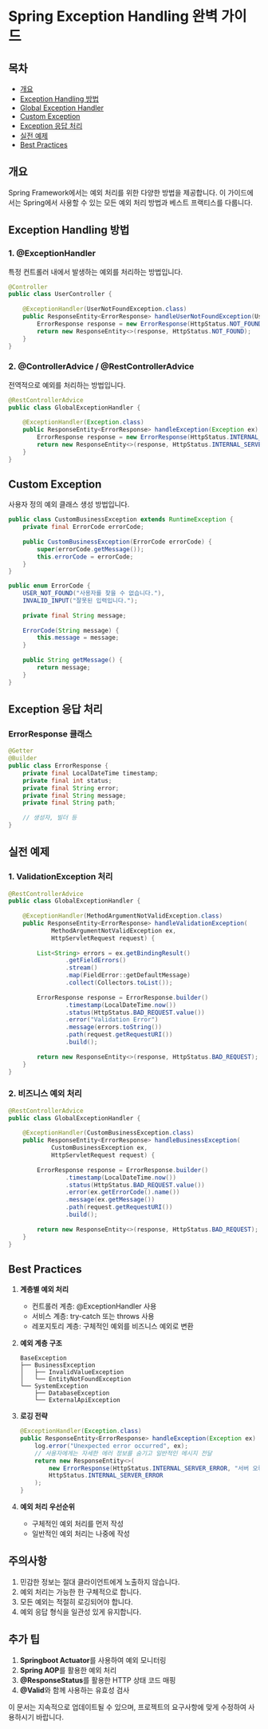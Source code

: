 # Spring Exception Handling 완벽 가이드

## 목차
- [개요](#개요)
- [Exception Handling 방법](#exception-handling-방법)
- [Global Exception Handler](#global-exception-handler)
- [Custom Exception](#custom-exception)
- [Exception 응답 처리](#exception-응답-처리)
- [실전 예제](#실전-예제)
- [Best Practices](#best-practices)

## 개요

Spring Framework에서는 예외 처리를 위한 다양한 방법을 제공합니다. 이 가이드에서는 Spring에서 사용할 수 있는 모든 예외 처리 방법과 베스트 프랙티스를 다룹니다.

## Exception Handling 방법

### 1. @ExceptionHandler

특정 컨트롤러 내에서 발생하는 예외를 처리하는 방법입니다.

```java
@Controller
public class UserController {
    
    @ExceptionHandler(UserNotFoundException.class)
    public ResponseEntity<ErrorResponse> handleUserNotFoundException(UserNotFoundException ex) {
        ErrorResponse response = new ErrorResponse(HttpStatus.NOT_FOUND, ex.getMessage());
        return new ResponseEntity<>(response, HttpStatus.NOT_FOUND);
    }
}
```

### 2. @ControllerAdvice / @RestControllerAdvice

전역적으로 예외를 처리하는 방법입니다.

```java
@RestControllerAdvice
public class GlobalExceptionHandler {
    
    @ExceptionHandler(Exception.class)
    public ResponseEntity<ErrorResponse> handleException(Exception ex) {
        ErrorResponse response = new ErrorResponse(HttpStatus.INTERNAL_SERVER_ERROR, ex.getMessage());
        return new ResponseEntity<>(response, HttpStatus.INTERNAL_SERVER_ERROR);
    }
}
```

## Custom Exception

사용자 정의 예외 클래스 생성 방법입니다.

```java
public class CustomBusinessException extends RuntimeException {
    private final ErrorCode errorCode;
    
    public CustomBusinessException(ErrorCode errorCode) {
        super(errorCode.getMessage());
        this.errorCode = errorCode;
    }
}

public enum ErrorCode {
    USER_NOT_FOUND("사용자를 찾을 수 없습니다."),
    INVALID_INPUT("잘못된 입력입니다.");
    
    private final String message;
    
    ErrorCode(String message) {
        this.message = message;
    }
    
    public String getMessage() {
        return message;
    }
}
```

## Exception 응답 처리

### ErrorResponse 클래스

```java
@Getter
@Builder
public class ErrorResponse {
    private final LocalDateTime timestamp;
    private final int status;
    private final String error;
    private final String message;
    private final String path;
    
    // 생성자, 빌더 등
}
```

## 실전 예제

### 1. ValidationException 처리

```java
@RestControllerAdvice
public class GlobalExceptionHandler {
    
    @ExceptionHandler(MethodArgumentNotValidException.class)
    public ResponseEntity<ErrorResponse> handleValidationException(
            MethodArgumentNotValidException ex,
            HttpServletRequest request) {
            
        List<String> errors = ex.getBindingResult()
                .getFieldErrors()
                .stream()
                .map(FieldError::getDefaultMessage)
                .collect(Collectors.toList());
                
        ErrorResponse response = ErrorResponse.builder()
                .timestamp(LocalDateTime.now())
                .status(HttpStatus.BAD_REQUEST.value())
                .error("Validation Error")
                .message(errors.toString())
                .path(request.getRequestURI())
                .build();
                
        return new ResponseEntity<>(response, HttpStatus.BAD_REQUEST);
    }
}
```

### 2. 비즈니스 예외 처리

```java
@RestControllerAdvice
public class GlobalExceptionHandler {
    
    @ExceptionHandler(CustomBusinessException.class)
    public ResponseEntity<ErrorResponse> handleBusinessException(
            CustomBusinessException ex,
            HttpServletRequest request) {
            
        ErrorResponse response = ErrorResponse.builder()
                .timestamp(LocalDateTime.now())
                .status(HttpStatus.BAD_REQUEST.value())
                .error(ex.getErrorCode().name())
                .message(ex.getMessage())
                .path(request.getRequestURI())
                .build();
                
        return new ResponseEntity<>(response, HttpStatus.BAD_REQUEST);
    }
}
```

## Best Practices

1. **계층별 예외 처리**
    - 컨트롤러 계층: @ExceptionHandler 사용
    - 서비스 계층: try-catch 또는 throws 사용
    - 레포지토리 계층: 구체적인 예외를 비즈니스 예외로 변환

2. **예외 계층 구조**
   ```
   BaseException
   ├── BusinessException
   │   ├── InvalidValueException
   │   └── EntityNotFoundException
   └── SystemException
       ├── DatabaseException
       └── ExternalApiException
   ```

3. **로깅 전략**
   ```java
   @ExceptionHandler(Exception.class)
   public ResponseEntity<ErrorResponse> handleException(Exception ex) {
       log.error("Unexpected error occurred", ex);
       // 사용자에게는 자세한 에러 정보를 숨기고 일반적인 메시지 전달
       return new ResponseEntity<>(
           new ErrorResponse(HttpStatus.INTERNAL_SERVER_ERROR, "서버 오류가 발생했습니다."),
           HttpStatus.INTERNAL_SERVER_ERROR
       );
   }
   ```

4. **예외 처리 우선순위**
    - 구체적인 예외 처리를 먼저 작성
    - 일반적인 예외 처리는 나중에 작성

## 주의사항

1. 민감한 정보는 절대 클라이언트에게 노출하지 않습니다.
2. 예외 처리는 가능한 한 구체적으로 합니다.
3. 모든 예외는 적절히 로깅되어야 합니다.
4. 예외 응답 형식을 일관성 있게 유지합니다.

## 추가 팁

1. **Springboot Actuator**를 사용하여 예외 모니터링
2. **Spring AOP**를 활용한 예외 처리
3. **@ResponseStatus**를 활용한 HTTP 상태 코드 매핑
4. **@Valid**와 함께 사용하는 유효성 검사

이 문서는 지속적으로 업데이트될 수 있으며, 프로젝트의 요구사항에 맞게 수정하여 사용하시기 바랍니다.
